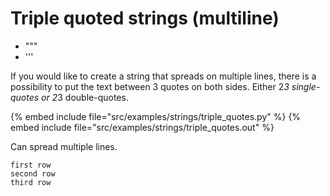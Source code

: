 # Triple quoted strings (multiline)


* """
* '''


If you would like to create a string that spreads on multiple lines,
there is a possibility to put the text between 3 quotes on both sides. Either 2*3 single-quotes
or 2*3 double-quotes.


{% embed include file="src/examples/strings/triple_quotes.py" %}
{% embed include file="src/examples/strings/triple_quotes.out" %}

Can spread multiple lines.

```
first row
second row
third row
```


